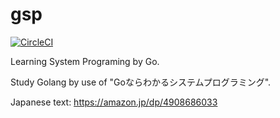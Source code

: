 # gsp
[![CircleCI](https://circleci.com/gh/budougumi0617/gsp/tree/master.svg?style=svg)](https://circleci.com/gh/budougumi0617/gsp/tree/master)

Learning System Programing by Go.

Study Golang by use of "Goならわかるシステムプログラミング".

Japanese text: https://amazon.jp/dp/4908686033  
